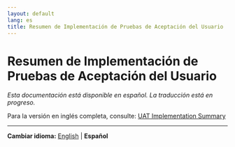 ```yaml
---
layout: default
lang: es
title: Resumen de Implementación de Pruebas de Aceptación del Usuario
---
```


# Resumen de Implementación de Pruebas de Aceptación del Usuario

*Esta documentación está disponible en español. La traducción está en progreso.*

Para la versión en inglés completa, consulte: [UAT Implementation Summary](UAT_IMPLEMENTATION_SUMMARY.md)

---

**Cambiar idioma:** [English](UAT_IMPLEMENTATION_SUMMARY.md) | **Español**